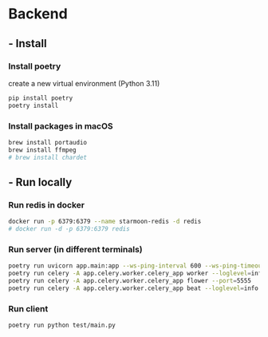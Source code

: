 # Backend

## - Install

### Install poetry

create a new virtual environment (Python 3.11)

```bash
pip install poetry
poetry install
```

### Install packages in macOS

```bash
brew install portaudio
brew install ffmpeg
# brew install chardet
```

## - Run locally

### Run redis in docker
  
```bash
docker run -p 6379:6379 --name starmoon-redis -d redis
# docker run -d -p 6379:6379 redis
```

### Run server (in different terminals)

```bash
poetry run uvicorn app.main:app --ws-ping-interval 600 --ws-ping-timeout 600 --reload
poetry run celery -A app.celery.worker.celery_app worker --loglevel=info
poetry run celery -A app.celery.worker.celery_app flower --port=5555
poetry run celery -A app.celery.worker.celery_app beat --loglevel=info
```

### Run client

```bash
poetry run python test/main.py
```
<!-- 
the local endpoint for text2text is http://127.0.0.1:8000/api/analyze_text
input example:
{
  "text": "I am a software engineer"
} -->